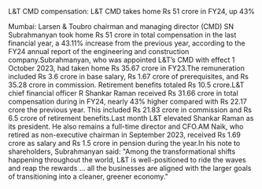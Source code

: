 L&T CMD compensation: L&T CMD takes home Rs 51 crore in FY24, up 43%

Mumbai: Larsen & Toubro chairman and managing director (CMD) SN Subrahmanyan took home Rs 51 crore in total compensation in the last financial year, a 43.11% increase from the previous year, according to the FY24 annual report of the engineering and construction company.Subrahmanyan, who was appointed L&T’s CMD with effect 1 October 2023, had taken home Rs 35.67 crore in FY23.The remuneration included Rs 3.6 crore in base salary, Rs 1.67 crore of prerequisites, and Rs 35.28 crore in commission. Retirement benefits totaled Rs 10.5 crore.L&T chief financial officer R Shankar Raman received Rs 31.66 crore in total compensation during in FY24, nearly 43% higher compared with Rs 22.17 crore the previous year. This included Rs 21.83 crore in commission and Rs 6.5 crore of retirement benefits.Last month L&T elevated Shankar Raman as its president. He also remains a full-time director and CFO.AM Naik, who retired as non-executive chairman in September 2023, received Rs 1.69 crore as salary and Rs 1.5 crore in pension during the year.In his note to shareholders, Subrahmanyan said: "Among the transformational shifts happening throughout the world, L&T is well-positioned to ride the waves and reap the rewards ... all the businesses are aligned with the larger goals of transitioning into a cleaner, greener economy."
